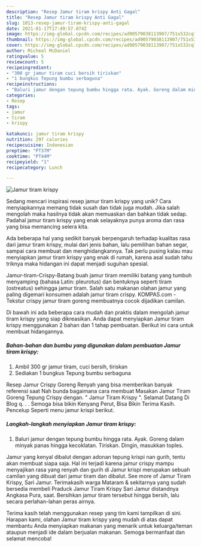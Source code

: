 ```yaml
---
description: "Resep Jamur tiram krispy Anti Gagal"
title: "Resep Jamur tiram krispy Anti Gagal"
slug: 1013-resep-jamur-tiram-krispy-anti-gagal
date: 2021-01-17T17:49:57.074Z
image: https://img-global.cpcdn.com/recipes/ad90579038113907/751x532cq70/jamur-tiram-krispy-foto-resep-utama.jpg
thumbnail: https://img-global.cpcdn.com/recipes/ad90579038113907/751x532cq70/jamur-tiram-krispy-foto-resep-utama.jpg
cover: https://img-global.cpcdn.com/recipes/ad90579038113907/751x532cq70/jamur-tiram-krispy-foto-resep-utama.jpg
author: Micheal McDaniel
ratingvalue: 5
reviewcount: 5
recipeingredient:
- "300 gr jamur tiram cuci bersih tiriskan"
- "1 bungkus Tepung bumbu serbaguna"
recipeinstructions:
- "Baluri jamur dengan tepung bumbu hingga rata. Ayak. Goreng dalam minyak panas hingga kecoklatan. Tiriskan. Dingin, masukkan toples."
categories:
- Resep
tags:
- jamur
- tiram
- krispy

katakunci: jamur tiram krispy 
nutrition: 297 calories
recipecuisine: Indonesian
preptime: "PT37M"
cooktime: "PT44M"
recipeyield: "1"
recipecategory: Lunch

---
```



![Jamur tiram krispy](https://img-global.cpcdn.com/recipes/ad90579038113907/751x532cq70/jamur-tiram-krispy-foto-resep-utama.jpg)

Sedang mencari inspirasi resep jamur tiram krispy yang unik? Cara menyiapkannya memang tidak susah dan tidak juga mudah. Jika salah mengolah maka hasilnya tidak akan memuaskan dan bahkan tidak sedap. Padahal jamur tiram krispy yang enak selayaknya punya aroma dan rasa yang bisa memancing selera kita.

Ada beberapa hal yang sedikit banyak berpengaruh terhadap kualitas rasa dari jamur tiram krispy, mulai dari jenis bahan, lalu pemilihan bahan segar, sampai cara membuat dan menghidangkannya. Tak perlu pusing kalau mau menyiapkan jamur tiram krispy yang enak di rumah, karena asal sudah tahu triknya maka hidangan ini dapat menjadi suguhan spesial.

Jamur-tiram-Crispy-Batang buah jamur tiram memiliki batang yang tumbuh menyamping (bahasa Latin: pleurotus) dan bentuknya seperti tiram (ostreatus) sehingga jamur tiram. Salah satu makanan olahan jamur yang paling digemari konsumen adalah jamur tiram crispy. KOMPAS.com - Tekstur crispy jamur tiram goreng membuatnya cocok dijadikan camilan.


Di bawah ini ada beberapa cara mudah dan praktis dalam mengolah jamur tiram krispy yang siap dikreasikan. Anda dapat menyiapkan Jamur tiram krispy menggunakan 2 bahan dan 1 tahap pembuatan. Berikut ini cara untuk membuat hidangannya.

<!--inarticleads1-->

##### Bahan-bahan dan bumbu yang digunakan dalam pembuatan Jamur tiram krispy:

1. Ambil 300 gr jamur tiram, cuci bersih, tiriskan
1. Sediakan 1 bungkus Tepung bumbu serbaguna


Resep Jamur Crispy Goreng Renyah yang bisa memberikan banyak referensi saat Nah bunda bagaimana cara membuat Masakan Jamur Tiram Goreng Tepung Crispy dengan. &#34; Jamur Tiram Krispy &#34;. Selamat Datang Di Blog q. . . Semoga bisa bikin Kenyang Perut, Bisa Bikin Terima Kasih. Pencelup Seperti menu jamur krispi berikut. 

<!--inarticleads2-->

##### Langkah-langkah menyiapkan Jamur tiram krispy:

1. Baluri jamur dengan tepung bumbu hingga rata. Ayak. Goreng dalam minyak panas hingga kecoklatan. Tiriskan. Dingin, masukkan toples.


Jamur yang kenyal dibalut dengan adonan tepung krispi nan gurih, tentu akan membuat siapa saja. Hal ini terjadi karena jamur crispy mampu menyajikan rasa yang renyah dan gurih di Jamur krispi merupakan sebuah camilan yang dibuat dari jamur tiram dan dibalut. See more of Jamur Tiram Krispy, Sari Jamur. Terimakasih warga Mataram &amp; sekitarnya yang sudah bersedia membeli Praduck Jamur Tiram Krispy Sari Jamur distandnya Angkasa Pura, saat. Bersihkan jamur tiram tersebut hingga bersih, lalu secara perlahan-lahan peras airnya. 

Terima kasih telah menggunakan resep yang tim kami tampilkan di sini. Harapan kami, olahan Jamur tiram krispy yang mudah di atas dapat membantu Anda menyiapkan makanan yang menarik untuk keluarga/teman ataupun menjadi ide dalam berjualan makanan. Semoga bermanfaat dan selamat mencoba!
